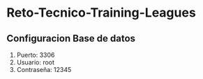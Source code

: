 # Reto-Tecnico-Training-Leagues


<h2>Configuracion Base de datos</h2>

1. Puerto: 3306
2. Usuario: root
3. Contraseña: 12345

